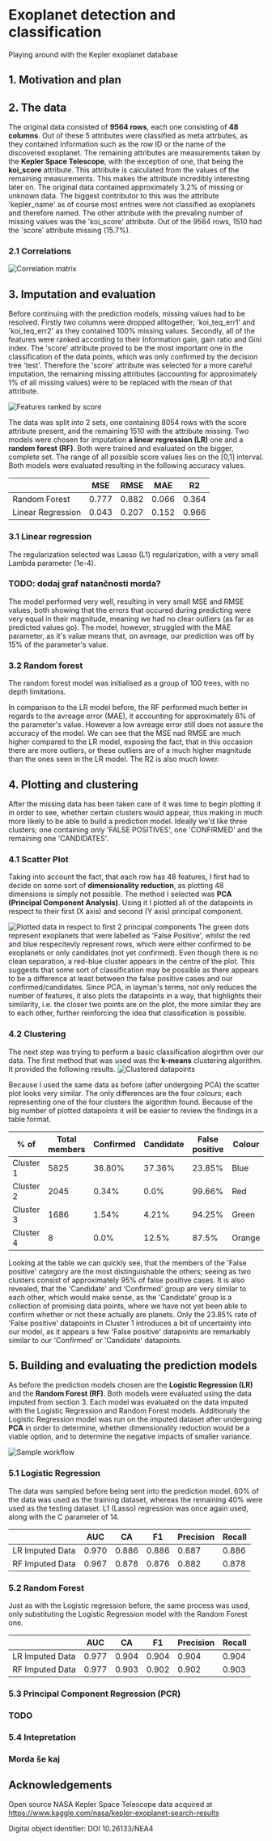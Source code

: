# Exoplanet detection and classification
Playing around with the Kepler exoplanet database

## 1. Motivation and plan

## 2. The data
The original data consisted of **9564 rows**, each one consisting of **48 columns**. Out of these 5 attributes were classified as meta attrbutes, as they contained information such as the row ID or the name of the discovered exoplanet. The remaining attributes are measurements taken by the **Kepler Space Telescope**, with the exception of one, that being the **koi_score** attribute. This attribute is calculated from the values of the remaining measurements. This makes the attribute incredibly interesting later on. The original data contained approximately 3.2% of missing or unknown data. The biggest contributor to this was the attribute 'kepler_name' as of course most entries were not classified as exoplanets and therefore named. The other attribute with the prevaling number of missing values was the 'koi_score' attribute. Out of the 9564 rows, 1510 had the 'score' attribute missing (15.7%). 

### 2.1 Correlations
![Correlation matrix](data/corrs.png) 

## 3. Imputation and evaluation
Before continuing with the prediction models, missing values had to be resolved. Firstly two columns were dropped alltogether; 'koi_teq_err1' and 'koi_teq_err2' as they contained 100% missing values. Secondly, all of the features were ranked according to their Information gain, gain ratio and Gini index. The 'score' attribute proved to be the most important one in the classification of the data points, which was only confirmed by the decision tree 'test'. Therefore the 'score' attribute was selected for a more careful imputation, the remaining missing attributes (accounting for approximately 1% of all missing values) were to be replaced with the mean of that attribute.

![Features ranked by score](data/scores.PNG) 

The data was split into 2 sets, one containing 8054 rows with the score attribute present, and the remaining 1510 with the attribute missing. Two models were chosen for imputation **a linear regression (LR)** one and a **random forest (RF)**. Both were trained and evaluated on the bigger, complete set. The range of all possible score values lies on the [0,1] interval. Both models were evaluated resulting in the following accuracy values.


|                   | MSE   | RMSE  | MAE   | R2    |
|-------------------|-------|-------|-------|-------|
| Random Forest     | 0.777 | 0.882 | 0.066 | 0.364 |
| Linear Regression | 0.043 | 0.207 | 0.152 | 0.966 |                                                                      

### 3.1 Linear regression
The regularization selected was Lasso (L1) regularization, with a very small Lambda parameter (1e-4).
### TODO: dodaj graf natančnosti morda?

The model performed very well, resulting in very small MSE and RMSE values, both showing that the errors that occured during predicting were very equal in their magnitude, meaning we had no clear outliers (as far as predicted values go). The model, however, struggled with the MAE parameter, as it's value means that, on avreage, our prediction was off by 15% of the parameter's value.
### 3.2 Random forest
The random forest model was initialised as a group of 100 trees, with no depth limitations.

In comparison to the LR model before, the RF performed much better in regards to the avreage error (MAE), it accounting for approximately 6% of the parameter's value. However a low avreage error still does not assure the accuracy of the model. We can see that the MSE nad RMSE are much higher compared to the LR model, exposing the fact, that in this occasion there are more outliers, or these outliers are of a much higher magnitude than the ones seen in the LR model. The R2 is also much lower. 

## 4. Plotting and clustering
After the missing data has been taken care of it was time to begin plotting it in order to see, whether certain clusters would appear, thus making in much more likely to be able to build a prediction model. Ideally we'd like three clusters; one containing only 'FALSE POSITIVES', one 'CONFIRMED' and the remaining one 'CANDIDATES'.

### 4.1 Scatter Plot
Taking into account the fact, that each row has 48 features, I first had to decide on some sort of **dimensionality reduction**, as plotting 48 dimensions is simply not possible. The method I selected was **PCA (Principal Component Analysis)**. Using it I plotted all of the datapoints in respect to their first (X axis) and second (Y axis) principal component. 

![Plotted data in respect to first 2 principal components](data/PCAplot.PNG) 
The green dots represent exoplanets that were labelled as 'False Positive', whilst the red and blue respecitevly represent rows, which were either confirmed to be exoplanets or only candidates (not yet confirmed). Even though there is no clean separation, a red-blue cluster appears in the centre of the plot. This suggests that some sort of classification may be possible as there appears to be a difference at least between the false positive cases and our confirmed/candidates. Since PCA, in layman's terms, not only reduces the number of features, it also plots the datapoints in a way, that highlights their similarity, i.e. the closer two points are on the plot, the more similar they are to each other, further reinforcing the idea that classification is possible.

### 4.2 Clustering
The next step was trying to perform a basic classification alogirthm over our data. The first method that was used was the **k-means** clustering algorithm. It provided the following results.
![Clustered datapoints](data/clustering.PNG) 

Because I used the same data as before (after undergoing PCA) the scatter plot looks very similar. The only differences are the four colours; each representing one of the four clusters the algorithm found. Because of the big number of plotted datapoints it will be easier to review the findings in a table format.


| % of      | Total members | Confirmed | Candidate | False positive | Colour |
|-----------|---------------|-----------|-----------|----------------|--------|
| Cluster 1 | 5825          | 38.80%    | 37.36%    | 23.85%         | Blue   |
| Cluster 2 | 2045          | 0.34%     | 0.0%      | 99.66%         | Red    |
| Cluster 3 | 1686          | 1.54%     | 4.21%     | 94.25%         | Green  |
| Cluster 4 | 8             | 0.0%      | 12.5%     | 87.5%          | Orange |

Looking at the table we can quickly see, that the members of the 'False positive' category are the most distinguishable the others; seeing as two clusters consist of approximately 95% of false positive cases. It is also revealed, that the 'Candidate' and 'Confirmed' group are very similar to each other, which would make sense, as the 'Candidate' group is a collection of promising data points, where we have not yet been able to confirm whether or not these actually are planets. Only the 23.85% rate of 'False positive' datapoints in Cluster 1 introduces a bit of uncertainty into our model, as it appears a few 'False positive' datapoints are remarkably similar to our 'Confirmed' or 'Candidate' datapoints.
## 5. Building and evaluating the prediction models
As before the prediction models chosen are the **Logistic Regression (LR)** and the **Random Forest (RF)**. Both models were evaluated using the data imputed from section 3. Each model was evaluated on the data imputed with the Logistic Regression and Random Forest models. Additionaly the Logistic Regression model was run on the imputed dataset after undergoing **PCA** in order to determine, whether dimensionality reduction would be a viable option, and to determine the negative impacts of smaller variance.

![Sample workflow](data/workflow.PNG) 

### 5.1 Logistic Regression
The data was sampled before being sent into the prediction model. 60% of the data was used as the training dataset, whereas the remaining 40% were used as the testing dataset. L1 (Lasso) regression was once again used, along with the C parameter of 14.

|                 | AUC   | CA    | F1    | Precision | Recall |
|-----------------|-------|-------|-------|-----------|--------|
| LR Imputed Data | 0.970 | 0.886 | 0.886 | 0.887     | 0.886  |
| RF Imputed Data | 0.967 | 0.878 | 0.876 | 0.882     | 0.878  |

### 5.2 Random Forest
Just as with the Logistic regression before, the same process was used, only substituting the Logistic Regression model with the Random Forest one.

|                 | AUC   | CA    | F1    | Precision | Recall |
|-----------------|-------|-------|-------|-----------|--------|
| LR Imputed Data | 0.977 | 0.904 | 0.904 | 0.904     | 0.904  |
| RF Imputed Data | 0.977 | 0.903 | 0.902 | 0.902     | 0.903  |


### 5.3 Principal Component Regression (PCR)
### TODO

### 5.4 Intepretation
### Morda še kaj

## Acknowledgements
Open source NASA Kepler Space Telescope data acquired at https://www.kaggle.com/nasa/kepler-exoplanet-search-results

Digital object identifier: DOI 10.26133/NEA4
